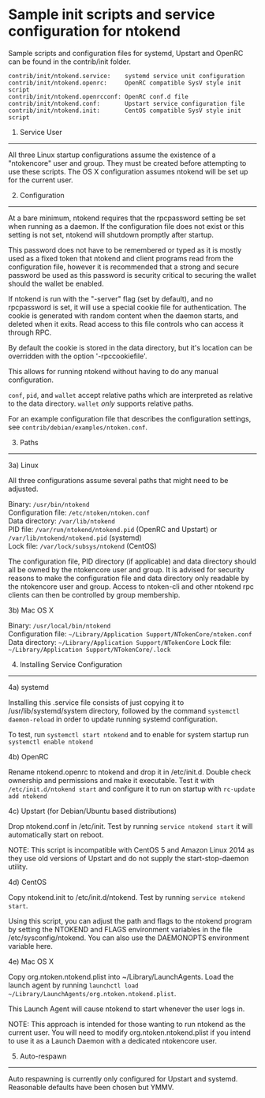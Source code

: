Sample init scripts and service configuration for ntokend
==========================================================

Sample scripts and configuration files for systemd, Upstart and OpenRC
can be found in the contrib/init folder.

    contrib/init/ntokend.service:    systemd service unit configuration
    contrib/init/ntokend.openrc:     OpenRC compatible SysV style init script
    contrib/init/ntokend.openrcconf: OpenRC conf.d file
    contrib/init/ntokend.conf:       Upstart service configuration file
    contrib/init/ntokend.init:       CentOS compatible SysV style init script

1. Service User
---------------------------------

All three Linux startup configurations assume the existence of a "ntokencore" user
and group.  They must be created before attempting to use these scripts.
The OS X configuration assumes ntokend will be set up for the current user.

2. Configuration
---------------------------------

At a bare minimum, ntokend requires that the rpcpassword setting be set
when running as a daemon.  If the configuration file does not exist or this
setting is not set, ntokend will shutdown promptly after startup.

This password does not have to be remembered or typed as it is mostly used
as a fixed token that ntokend and client programs read from the configuration
file, however it is recommended that a strong and secure password be used
as this password is security critical to securing the wallet should the
wallet be enabled.

If ntokend is run with the "-server" flag (set by default), and no rpcpassword is set,
it will use a special cookie file for authentication. The cookie is generated with random
content when the daemon starts, and deleted when it exits. Read access to this file
controls who can access it through RPC.

By default the cookie is stored in the data directory, but it's location can be overridden
with the option '-rpccookiefile'.

This allows for running ntokend without having to do any manual configuration.

`conf`, `pid`, and `wallet` accept relative paths which are interpreted as
relative to the data directory. `wallet` *only* supports relative paths.

For an example configuration file that describes the configuration settings,
see `contrib/debian/examples/ntoken.conf`.

3. Paths
---------------------------------

3a) Linux

All three configurations assume several paths that might need to be adjusted.

Binary:              `/usr/bin/ntokend`  
Configuration file:  `/etc/ntoken/ntoken.conf`  
Data directory:      `/var/lib/ntokend`  
PID file:            `/var/run/ntokend/ntokend.pid` (OpenRC and Upstart) or `/var/lib/ntokend/ntokend.pid` (systemd)  
Lock file:           `/var/lock/subsys/ntokend` (CentOS)  

The configuration file, PID directory (if applicable) and data directory
should all be owned by the ntokencore user and group.  It is advised for security
reasons to make the configuration file and data directory only readable by the
ntokencore user and group.  Access to ntoken-cli and other ntokend rpc clients
can then be controlled by group membership.

3b) Mac OS X

Binary:              `/usr/local/bin/ntokend`  
Configuration file:  `~/Library/Application Support/NTokenCore/ntoken.conf`  
Data directory:      `~/Library/Application Support/NTokenCore`
Lock file:           `~/Library/Application Support/NTokenCore/.lock`

4. Installing Service Configuration
-----------------------------------

4a) systemd

Installing this .service file consists of just copying it to
/usr/lib/systemd/system directory, followed by the command
`systemctl daemon-reload` in order to update running systemd configuration.

To test, run `systemctl start ntokend` and to enable for system startup run
`systemctl enable ntokend`

4b) OpenRC

Rename ntokend.openrc to ntokend and drop it in /etc/init.d.  Double
check ownership and permissions and make it executable.  Test it with
`/etc/init.d/ntokend start` and configure it to run on startup with
`rc-update add ntokend`

4c) Upstart (for Debian/Ubuntu based distributions)

Drop ntokend.conf in /etc/init.  Test by running `service ntokend start`
it will automatically start on reboot.

NOTE: This script is incompatible with CentOS 5 and Amazon Linux 2014 as they
use old versions of Upstart and do not supply the start-stop-daemon utility.

4d) CentOS

Copy ntokend.init to /etc/init.d/ntokend. Test by running `service ntokend start`.

Using this script, you can adjust the path and flags to the ntokend program by
setting the NTOKEND and FLAGS environment variables in the file
/etc/sysconfig/ntokend. You can also use the DAEMONOPTS environment variable here.

4e) Mac OS X

Copy org.ntoken.ntokend.plist into ~/Library/LaunchAgents. Load the launch agent by
running `launchctl load ~/Library/LaunchAgents/org.ntoken.ntokend.plist`.

This Launch Agent will cause ntokend to start whenever the user logs in.

NOTE: This approach is intended for those wanting to run ntokend as the current user.
You will need to modify org.ntoken.ntokend.plist if you intend to use it as a
Launch Daemon with a dedicated ntokencore user.

5. Auto-respawn
-----------------------------------

Auto respawning is currently only configured for Upstart and systemd.
Reasonable defaults have been chosen but YMMV.

